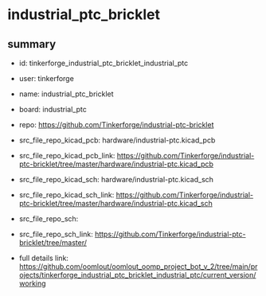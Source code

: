 # industrial_ptc_bricklet
 
## summary 
* id: tinkerforge_industrial_ptc_bricklet_industrial_ptc
* user: tinkerforge
* name: industrial_ptc_bricklet
* board: industrial_ptc
* repo: https://github.com/Tinkerforge/industrial-ptc-bricklet
* src_file_repo_kicad_pcb: hardware/industrial-ptc.kicad_pcb
* src_file_repo_kicad_pcb_link: https://github.com/Tinkerforge/industrial-ptc-bricklet/tree/master/hardware/industrial-ptc.kicad_pcb
* src_file_repo_kicad_sch: hardware/industrial-ptc.kicad_sch
* src_file_repo_kicad_sch_link: https://github.com/Tinkerforge/industrial-ptc-bricklet/tree/master/hardware/industrial-ptc.kicad_sch

* src_file_repo_sch: 
* src_file_repo_sch_link: https://github.com/Tinkerforge/industrial-ptc-bricklet/tree/master/
* full details link: https://github.com/oomlout/oomlout_oomp_project_bot_v_2/tree/main/projects/tinkerforge_industrial_ptc_bricklet_industrial_ptc/current_version/working  







